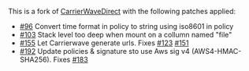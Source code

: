 This is a fork of [CarrierWaveDirect](https://github.com/dwilkie/carrierwave_direct) with the following patches applied:

- [#96](https://github.com/dwilkie/carrierwave_direct/pull/96)
  Convert time format in policy to string using iso8601 in policy
- [#103](https://github.com/dwilkie/carrierwave_direct/pull/103)
  Stack level too deep when mount on a collumn named "file"
- [#155](https://github.com/dwilkie/carrierwave_direct/pull/155)
  Let Carrierwave generate urls. Fixes
  [#123](https://github.com/dwilkie/carrierwave_direct/issues/123)
  [#151](https://github.com/dwilkie/carrierwave_direct/issues/151)
- [#192](https://github.com/dwilkie/carrierwave_direct/pull/192)
  Update policies & signature sto use Aws sig v4 (AWS4-HMAC-SHA256). Fixes
  [#183](https://github.com/dwilkie/carrierwave_direct/issues/183)
